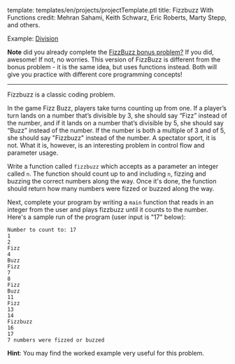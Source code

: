 template: templates/en/projects/projectTemplate.ptl
title: Fizzbuzz With Functions
credit: Mehran Sahami, Keith Schwarz, Eric Roberts, Marty Stepp, and others.

Example: [Division]({{pathToRoot}}en/projects/division/)

**Note** did you already complete the [FizzBuzz bonus problem?]({{pathToRoot}}en/bonus-index.html)  If you did, awesome!  If not, no worries.  This version of FizzBuzz is different from the bonus problem - it is the same idea, but uses functions instead.  Both will give you practice with different core programming concepts!

---

Fizzbuzz is a classic coding problem.

In the game Fizz Buzz, players take turns counting up from one. If a player’s turn lands on a number that’s divisible by 3, she should say “Fizz” instead of the number, and if it lands on a number that’s divisible by 5, she should say “Buzz” instead of the number. If the number is both a multiple of 3 and of 5, she should say "Fizzbuzz" instead of the number. A spectator sport, it is not. What it is, however, is an interesting problem in control flow and parameter usage.

Write a function called `fizzbuzz` which accepts as a parameter an integer called `n`. The function should count up to and including `n`, fizzing and buzzing the correct numbers along the way. Once it's done, the function should return how many numbers were fizzed or buzzed along the way.

Next, complete your program by writing a `main` function that reads in an integer from the user and plays fizzbuzz until it counts to the number. Here's a sample run of the program (user input is "17" below):

```
Number to count to: 17
1
2
Fizz
4
Buzz
Fizz
7
8
Fizz
Buzz
11
Fizz
13
14
Fizzbuzz
16
17
7 numbers were fizzed or buzzed
```

**Hint**: You may find the worked example very useful for this problem.